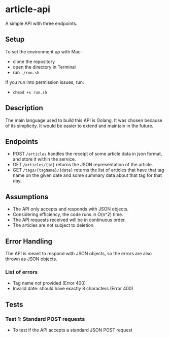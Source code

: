 # article-api
A simple API with three endpoints.

## Setup
To set the environment up with Mac:
- clone the repository
- open the directory in Terminal
- run `./run.sh`

If you run into permission issues, run:
- `chmod +x run.sh`

## Description
The main language used to build this API is Golang. It was chosen because of its simplicity. It would be easier to extend and maintain in the future.

## Endpoints
- POST `/articles` handles the receipt of some article data in json format, and store it within the service.
- GET `/articles/{id}` returns the JSON representation of the article.
- GET `/tags/{tagName}/{date}` returns the list of articles that have that tag name on the given date and some summary data about that tag for that day.

## Assumptions
- The API only accepts and responds with JSON objects.
- Considering efficiency, the code runs in O(n^2) time.
- The API requests received will be in continuous order.
- The articles are not subject to deletion.

## Error Handling
The API is meant to respond with JSON objects, so the errors are also thrown as JSON objects.

### List of errors
- Tag name not provided (Error 400)
- Invalid date: should have exactly 8 characters (Error 400)

## Tests
### Test 1: Standard POST requests
- To test if the API accepts a standard JSON POST request
